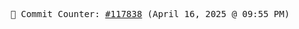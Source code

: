 <p align="center">
    <samp>
        📮 Commit Counter: <a href="https://github.com/Javascript-void0/Javascript-void0/commits/main">#117838</a> (April 16, 2025 @ 09:55 PM)
    </samp>
</p>